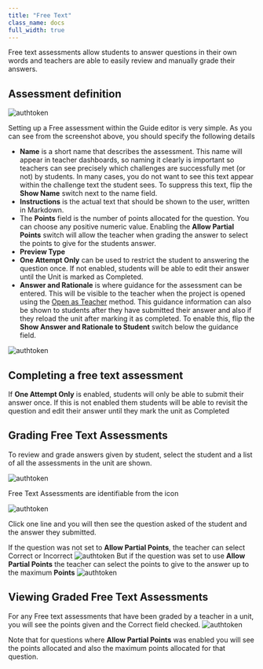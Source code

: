 ```yaml
---
title: "Free Text"
class_name: docs
full_width: true
---
```


Free text assessments allow students to answer questions in their own words and teachers are able to easily review and manually grade their answers.

## Assessment definition

<img alt="authtoken" src="/img/docs/guides/assessment_free.png" class="simple"/>

Setting up a Free assessment within the Guide editor is very simple. As you can see from the screenshot above, you should specify the following details

- **Name** is a short name that describes the assessment. This name will appear in teacher dashboards, so naming it clearly is important so teachers can see precisely which challenges are successfully met (or not) by students. In many cases, you do not want to see this text appear within the challenge text the student sees. To suppress this text, flip the **Show Name** switch next to the name field.
- **Instructions** is the actual text that should be shown to the user, written in Markdown.
- The **Points** field is the number of points allocated for the question. You can choose any positive numeric value. Enabling the **Allow Partial Points** switch will allow the teacher when grading the answer to select the points to give for the students answer.
- **Preview Type** 
- **One Attempt Only** can be used to restrict the student to answering the question once. If not enabled, students will be able to edit their answer until the Unit is marked as Completed.
- **Answer and Rationale** is where guidance for the assessment can be entered. This will be visible to the teacher when the project is opened using the [Open as Teacher](/docs/classes/unitmanagement/teachersolutions) method. This guidance information can also be shown to students after they have submitted their answer and also if they reload the unit after marking it as completed. To enable this, flip the **Show Answer and Rationale to Student** switch below the guidance field.




<img alt="authtoken" src="/img/docs/guides/assessment_free.png" class="simple"/>

## Completing a free text assessment
If **One Attempt Only** is enabled, students will only be able to submit their answer once. If this is not enabled them students will be able to revisit the question and edit their answer until they mark the unit as Completed

## Grading Free Text Assessments

To review and grade answers given by student, select the student and a list of all the assessments in the unit are shown.

<img alt="authtoken" src="/img/docs/guides/freetext-grading.png" class="simple"/>

Free Text Assessments are identifiable from the icon

<img alt="authtoken" src="/img/docs/guides/freetexticon.png" class="simple"/>

Click one line and you will then see the question asked of the student and the answer they submitted.

If the question was not set to **Allow Partial Points**, the teacher can select Correct or Incorrect
<img alt="authtoken" src="/img/docs/guides/notpartial.png" class="simple"/>
But if the question was set to use **Allow Partial Points** the teacher can select the points to give to the answer up to the maximum **Points** 
<img alt="authtoken" src="/img/docs/guides/partial.png" class="simple"/>

## Viewing Graded Free Text Assessments

For any Free text assessments that have been graded by a teacher in a unit, you will see the points given and the Correct field checked.
<img alt="authtoken" src="/img/docs/guides/freetextanswer.png" class="simple"/>

Note that for questions where **Allow Partial Points** was enabled you will see the points allocated and also the maximum points allocated for that question.